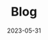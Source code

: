 ---
date: 2023-05-31
title: Blog
image: images/thumbnails/blog_splash.png
images:
- images/thumbnails/blog_splash.png
description: "Blogs about Brookhaven RP Updates, exiting news, and new findings"
Categories: ["blog"]
---